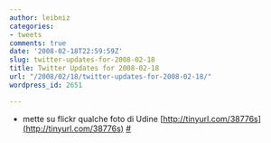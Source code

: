 ```yaml
---
author: leibniz
categories:
- tweets
comments: true
date: '2008-02-18T22:59:59Z'
slug: twitter-updates-for-2008-02-18
title: Twitter Updates for 2008-02-18
url: "/2008/02/18/twitter-updates-for-2008-02-18/"
wordpress_id: 2651

---
```

* mette su flickr qualche foto di Udine [http://tinyurl.com/38776s](http://tinyurl.com/38776s) [#](http://twitter.com/leibniz/statuses/725245762)


